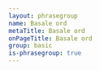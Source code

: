 ```yaml
---
layout: phrasegroup
name: Basale ord
metaTitle: Basale ord
onPageTitle: Basale ord
group: basic
is-phrasegroup: true
---
```

